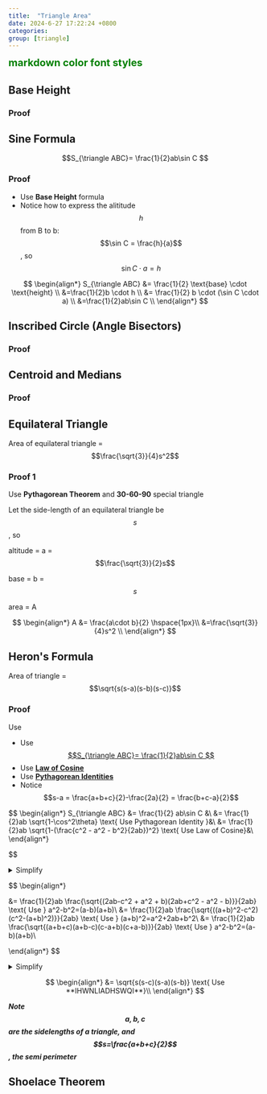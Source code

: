 ```yaml
---
title:  "Triangle Area"
date: 2024-6-27 17:22:24 +0800
categories: 
group: [triangle]
---
```


<span style="color:green;font-weight:700;font-size:20px">
    markdown color font styles
</span>

## Base Height
### Proof

## Sine Formula

$$S_{\triangle ABC}= \frac{1}{2}ab\sin C $$

### Proof

* Use **Base Height** formula
* Notice how to express the alititude $$h$$ from B to b: $$\sin C = \frac{h}{a}$$, so $$ \sin C \cdot a = h $$

$$
\begin{align*}
S_{\triangle ABC} &= \frac{1}{2} \text{base} \cdot \text{height} \\ 
&=\frac{1}{2}b \cdot h \\
&= \frac{1}{2} b \cdot (\sin C \cdot a) \\
&=\frac{1}{2}ab\sin C \\
\end{align*}
$$

## Inscribed Circle (Angle Bisectors)
### Proof


<!-- ## Trapezoid
### Proof -->


## Centroid and Medians
### Proof


## Equilateral Triangle
Area of equilateral triangle = $$\frac{\sqrt{3}}{4}s^2$$
### Proof 1 
Use **Pythagorean Theorem** and **30-60-90** special triangle

Let the side-length of an equilateral triangle be $$s$$, so

altitude = a = $$\frac{\sqrt{3}}{2}s$$

base = b = $$s$$

area = A

$$
\begin{align*}
A &= \frac{a\cdot b}{2} \hspace{1px}\\
&=\frac{\sqrt{3}}{4}s^2 \\
\end{align*}
$$





## Heron's Formula
Area of triangle = $$\sqrt{s(s-a)(s-b)(s-c)}$$
### Proof
Use 
* Use [$$S_{\triangle ABC}= \frac{1}{2}ab\sin C $$](#sine-formula)
* Use [**Law of Cosine**](trigonometry/law_of_cosine)
* Use [**Pythagorean Identities**](trigonometry/pythagorean_identities)
* Notice $$s-a = \frac{a+b+c}{2}-\frac{2a}{2} =  \frac{b+c-a}{2}$$


$$
\begin{align*}
S_{\triangle ABC} &= \frac{1}{2} ab\sin C &\\
&= \frac{1}{2}ab \sqrt{1-\cos^2\theta} \text{ Use Pythagorean Identity }&\\
&= \frac{1}{2}ab \sqrt{1-(\frac{c^2 - a^2 - b^2}{2ab})^2} \text{ Use Law of Cosine}&\\
\end{align*}

$$


<details>
<summary>Simplify</summary>
$$
\begin{align*}
&= \frac{1}{2}ab \sqrt{\frac{(2ab)^2}{(2ab)^2}-(\frac{c^2 - a^2 - b^2}{2ab})^2} \text{ Simplify}\\
&= \frac{1}{2}ab \sqrt{\frac{(2ab)^2-(c^2 - a^2 - b)^2}{(2ab)^2}} \text{ Simplify}\\
&= \frac{1}{2}ab \frac{\sqrt{(2ab)^2-(c^2 - a^2 - b)^2}}{2ab} \text{ Simplify}\\
\end{align*}
$$
</details>

$$
\begin{align*}

&= \frac{1}{2}ab \frac{\sqrt{(2ab-c^2 + a^2 + b)(2ab+c^2 - a^2 - b)}}{2ab} \text{ Use } a^2-b^2=(a-b)(a+b)\\
&= \frac{1}{2}ab \frac{\sqrt{((a+b)^2-c^2)(c^2-(a+b)^2)}}{2ab} \text{ Use } (a+b)^2=a^2+2ab+b^2\\
&= \frac{1}{2}ab \frac{\sqrt{(a+b+c)(a+b-c)(c-a+b)(c+a-b)}}{2ab} \text{ Use } a^2-b^2=(a-b)(a+b)\\

\end{align*}
$$

<details>
<summary>Simplify</summary>
$$
\begin{align*}
&= \frac{\sqrt{(a+b+c)(a+b-c)(c-a+b)(c+a-b)}}{4} \text{ Simplify}\\
&= \sqrt{\frac{(a+b+c)(a+b-c)(c-a+b)(c+a-b)}{16}} \text{ Simplify}\\
&= \sqrt{\frac{a+b+c}{2}\frac{a+b-c}{2}\frac{c-a+b}{2}\frac{c+a-b}{2}} \text{ Simplify}\\
\end{align*}
$$
</details>

$$
\begin{align*}
&= \sqrt{s(s-c)(s-a)(s-b)} \text{ Use **IHWNLIADHSWQI**}\\
\end{align*}
$$

***Note $$a,b,c$$ are the sidelengths of a triangle, and $$s=\frac{a+b+c}{2}$$, the semi perimeter***

## Shoelace Theorem 

